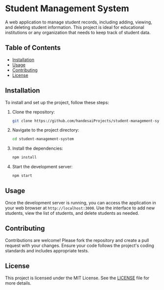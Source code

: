 # Student Management System

A web application to manage student records, including adding, viewing, and deleting student information. This project is ideal for educational institutions or any organization that needs to keep track of student data.

## Table of Contents

- [Installation](#installation)
- [Usage](#usage)
- [Contributing](#contributing)
- [License](#license)

## Installation

To install and set up the project, follow these steps:

1. Clone the repository:
   ```sh
   git clone https://github.com/handesaiProjects/student-management-system.git
   ```
2. Navigate to the project directory:
   ```sh
   cd student-management-system
   ```
3. Install the dependencies:
   ```sh
   npm install
   ```
4. Start the development server:
   ```sh
   npm start
   ```

## Usage

Once the development server is running, you can access the application in your web browser at `http://localhost:3000`. Use the interface to add new students, view the list of students, and delete students as needed.

## Contributing

Contributions are welcome! Please fork the repository and create a pull request with your changes. Ensure your code follows the project's coding standards and includes appropriate tests.

## License

This project is licensed under the MIT License. See the [LICENSE](LICENSE) file for more details.
